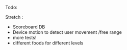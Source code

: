 Todo:  


Stretch :  
 - Scoreboard DB  
 - Device motion to detect user movement  /free range  
 - more tests!  
 - different foods for different levels  
